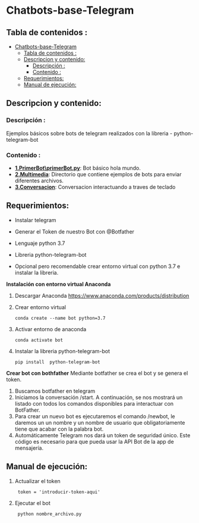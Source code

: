 # Chatbots-base-Telegram
## Tabla de contenidos :

- [Chatbots-base-Telegram](#chatbots-base-telegram)
  - [Tabla de contenidos :](#tabla-de-contenidos-)
  - [Descripcion y contenido:](#descripcion-y-contenido)
    - [Descripción :](#descripción-)
    - [Contenido :](#contenido-)
  - [Requerimientos:](#requerimientos)
  - [Manual de ejecución:](#manual-de-ejecución)


## Descripcion y contenido:

### Descripción :

Ejemplos básicos sobre bots de telegram realizados con la libreria - python-telegram-bot
 

### Contenido :

- **[1.PrimerBot\primerBot.py](./1.PrimerBot/primerBot.py)**: Bot básico hola mundo.
- **[2.Multimedia](./2.Multimedia)**: Directorio que contiene ejemplos de bots para enviar diferentes archivos.
- **[3.Conversacion](./3.Conversacion)**: Conversacion interactuando a traves de teclado


## Requerimientos:
- Instalar telegram
- Generar el Token de nuestro Bot con @Botfather

 - Lenguaje python 3.7
 - Libreria python-telegram-bot
 - Opcional pero recomendable crear entorno virtual con python 3.7 e instalar la libreria.

  **Instalación con entorno virtual Anaconda**

  1. Descargar Anaconda
		https://www.anaconda.com/products/distribution

  1. Crear entorno virtual 
   
		 conda create --name bot python=3.7

  3. Activar entorno de anaconda
  
		 conda activate bot

  4. Instalar la libreria python-telegram-bot 

		 pip install  python-telegram-bot

   **Crear bot con bothfather**
    Mediante botfather se crea el bot y se genera el token.

1. Buscamos botfather en telegram
2. Iniciamos la conversación /start.
    A continuación, se nos mostrará un listado con todos los comandos disponibles para interactuar con BotFather.
3. Para crear un nuevo bot es ejecutaremos el comando /newbot, le daremos un un nombre y un nombre de usuario que obligatoriamente tiene que acabar con la palabra bot. 
4. Automáticamente Telegram nos dará un token de seguridad único. Este código es necesario para que pueda usar la API Bot de la app de mensajería.

## Manual de ejecución:


1. Actualizar el token 

   		token = 'introducir-token-aqui'

2. Ejecutar el bot

   		python nombre_archivo.py
   	 
